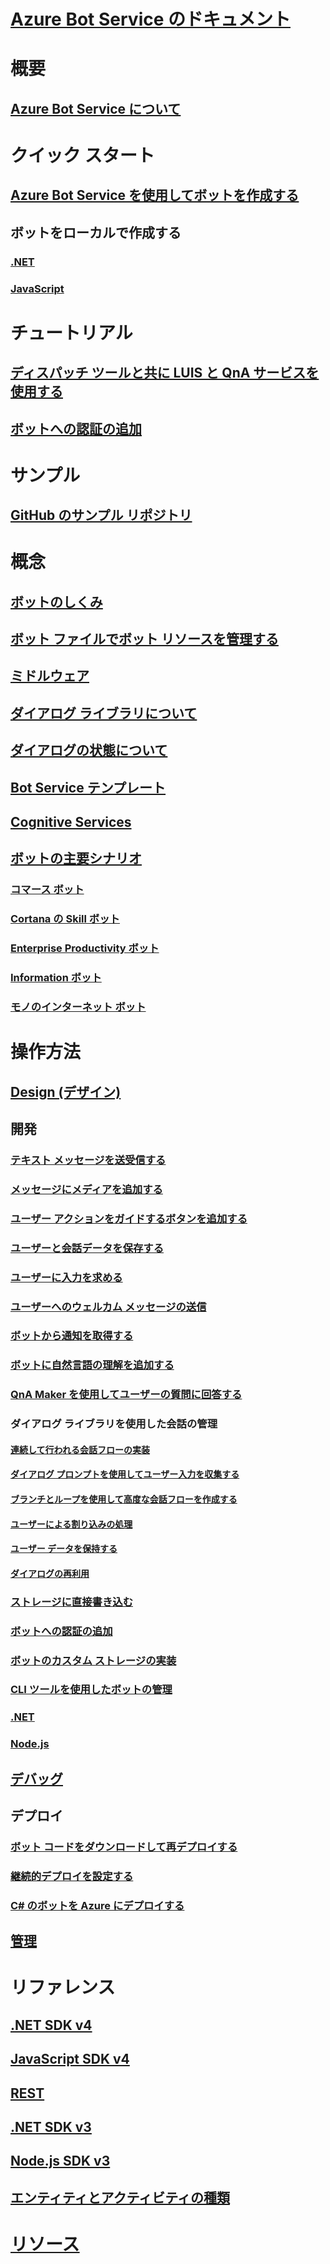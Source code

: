 # [Azure Bot Service のドキュメント](index.md)
# 概要
## [Azure Bot Service について](bot-service-overview-introduction.md)
# クイック スタート
## [Azure Bot Service を使用してボットを作成する](~/bot-service-quickstart.md)
## ボットをローカルで作成する
### [.NET](dotnet/bot-builder-dotnet-sdk-quickstart.md)
### [JavaScript](javascript/bot-builder-javascript-quickstart.md)
# チュートリアル
## [ディスパッチ ツールと共に LUIS と QnA サービスを使用する](v4sdk/bot-builder-tutorial-dispatch.md)
## [ボットへの認証の追加](bot-builder-tutorial-authentication.md)
# サンプル
## [GitHub のサンプル リポジトリ](https://github.com/Microsoft/BotBuilder-Samples/blob/master/readme.md)
# 概念
## [ボットのしくみ](v4sdk/bot-builder-basics.md)
## [ボット ファイルでボット リソースを管理する](v4sdk/bot-file-basics.md)
## [ミドルウェア](v4sdk/bot-builder-concept-middleware.md)
## [ダイアログ ライブラリについて](v4sdk/bot-builder-concept-dialog.md)
## [ダイアログの状態について](v4sdk/bot-builder-dialog-state.md)
<!-- [Language understanding](v4sdk/bot-builder-concept-luis.md) -->
## [Bot Service テンプレート](bot-service-concept-templates.md)
## [Cognitive Services](bot-service-concept-intelligence.md)
## [ボットの主要シナリオ](bot-service-scenario-overview.md)
### [コマース ボット](bot-service-scenario-commerce.md)
### [Cortana の Skill ボット](bot-service-scenario-cortana-skill.md)
### [Enterprise Productivity ボット](bot-service-scenario-enterprise-productivity.md)
### [Information ボット](bot-service-scenario-informational.md)
### [モノのインターネット ボット](bot-service-scenario-internet-things.md)
# 操作方法 
## [Design (デザイン)](design/TOC.md)
## 開発
<!-- ## [Best practice for welcoming the user](v4sdk/bot-builder-welcome-user.md) -->
### [テキスト メッセージを送受信する](v4sdk/bot-builder-howto-send-messages.md)
### [メッセージにメディアを追加する](v4sdk/bot-builder-howto-add-media-attachments.md)
### [ユーザー アクションをガイドするボタンを追加する](v4sdk/bot-builder-howto-add-suggested-actions.md)
### [ユーザーと会話データを保存する](v4sdk/bot-builder-howto-v4-state.md) 
### [ユーザーに入力を求める](v4sdk/bot-builder-primitive-prompts.md) 
### [ユーザーへのウェルカム メッセージの送信](v4sdk/bot-builder-send-welcome-message.md)
<!-- ## [Add input hints to messages](v4sdk/bot-builder-howto-add-input-hints.md) -->
### [ボットから通知を取得する](v4sdk/bot-builder-howto-proactive-message.md)
### [ボットに自然言語の理解を追加する](v4sdk/bot-builder-howto-v4-luis.md)
### [QnA Maker を使用してユーザーの質問に回答する](v4sdk/bot-builder-howto-qna.md)
### ダイアログ ライブラリを使用した会話の管理 
#### [連続して行われる会話フローの実装](v4sdk/bot-builder-dialog-manage-conversation-flow.md)
#### [ダイアログ プロンプトを使用してユーザー入力を収集する](v4sdk/bot-builder-prompts.md)
#### [ブランチとループを使用して高度な会話フローを作成する](v4sdk/bot-builder-dialog-manage-complex-conversation-flow.md)
#### [ユーザーによる割り込みの処理](v4sdk/bot-builder-howto-handle-user-interrupt.md)
#### [ユーザー データを保持する](v4sdk/bot-builder-tutorial-persist-user-inputs.md)
#### [ダイアログの再利用](v4sdk/bot-builder-compositcontrol.md)
### [ストレージに直接書き込む](v4sdk/bot-builder-howto-v4-storage.md)
### [ボットへの認証の追加](v4sdk/bot-builder-authentication.md)
### [ボットのカスタム ストレージの実装](v4sdk/bot-builder-custom-storage.md)
### [CLI ツールを使用したボットの管理](bot-builder-tools.md)
### [.NET](dotnet/TOC.md)
### [Node.js](nodejs/TOC.md)
## [デバッグ](debug/TOC.md)
## デプロイ
### [ボット コードをダウンロードして再デプロイする](bot-service-build-download-source-code.md)
### [継続的デプロイを設定する](bot-service-build-continuous-deployment.md)
### [C# のボットを Azure にデプロイする](bot-builder-howto-deploy-azure.md)
## [管理](manage/TOC.md)
# リファレンス
## [.NET SDK v4](https://aka.ms/dotnetsdk4)
## [JavaScript SDK v4](https://aka.ms/jssdk4)
## [REST](rest-api/TOC.md)
## [.NET SDK v3](/dotnet/api/?view=botbuilder-3.12.2.4)
## [Node.js SDK v3](https://docs.botframework.com/en-us/node/builder/chat-reference/modules/_botbuilder_d_.html)
## [エンティティとアクティビティの種類](bot-service-activities-entities.md)
# [リソース](resources/TOC.md)
